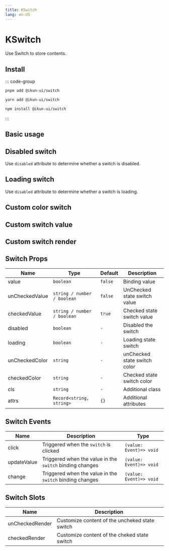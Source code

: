 ```yaml
---
title: KSwitch
lang: en-US
---
```


# KSwitch

Use Switch to store contents.

## Install

::: code-group

```bash [pnpm]
pnpm add @ikun-ui/switch
```

```bash [yarn]
yarn add @ikun-ui/switch
```

```bash [npm]
npm install @ikun-ui/switch
```

:::

## Basic usage

<demo src="../../../../example/switch/basic.svelte" github="Switch"></demo>

## Disabled switch

Use `disabled` attribute to determine whether a switch is disabled.

<demo src="../../../../example/switch/disabled.svelte" github="Switch"></demo>

## Loading switch

Use `disabled` attribute to determine whether a switch is loading.

<demo src="../../../../example/switch/loading.svelte" github="Switch"></demo>

## Custom color switch

<demo src="../../../../example/switch/color.svelte" github="Switch"></demo>

## Custom switch value

<demo src="../../../../example/switch/value.svelte" github="Switch"></demo>

## Custom switch render

<demo src="../../../../example/switch/render.svelte" github="Switch"></demo>

## Switch Props

| Name           | Type                        | Default | Description                  |
| -------------- | --------------------------- | ------- | ---------------------------- |
| value          | `boolean`                   | `false` | Binding value                |
| unCheckedValue | `string / number / boolean` | `false` | UnChecked state switch value |
| checkedValue   | `string / number / boolean` | `true`  | Checked state switch value   |
| disabled       | `boolean`                   | `-`     | Disabled the switch          |
| loading        | `boolean`                   | `-`     | Loading state switch         |
| unCheckedColor | `string`                    | `-`     | unChecked state switch color |
| checkedColor   | `string`                    | `-`     | Checked state switch color   |
| cls            | `string`                    | `-`     | Additional class             |
| attrs          | `Record<string, string>`    | `{}`    | Additional attributes        |

## Switch Events

| Name        | Description                                              | Type                    |
| ----------- | -------------------------------------------------------- | ----------------------- |
| click       | Triggered when the `switch` is clicked                   | `(value: Event)=> void` |
| updateValue | Triggered when the value in the `switch` binding changes | `(value: Event)=> void` |
| change      | Triggered when the value in the `switch` binding changes | `(value: Event)=> void` |

## Switch Slots

| Name            | Description                                    |
| --------------- | ---------------------------------------------- |
| unCheckedRender | Customize content of the uncheked state switch |
| checkedRender   | Customize content of the cheked state switch   |
